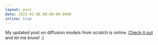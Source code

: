 ```yaml
---
layout: post
date: 2023-01-08 00:00:00-0400
inline: true
---
```


My updated post on diffusion models from scratch is online. [Check it out](/2023/intro-to-diffusion/) and let me know! :)